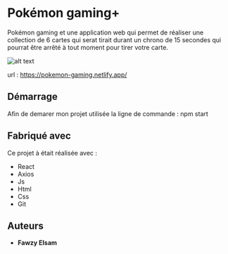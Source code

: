 # Pokémon gaming+

Pokémon gaming et une application web qui permet de réaliser une collection de 6 cartes qui serat tirait durant un chrono de 15 secondes qui pourrat être arrêté à tout moment pour tirer votre carte.

![alt text](https://github.com/FAWZY20/Test-technique-Pokmeon/blob/master/src/asset/pokemon-gaming.jpg?raw=true)

url : https://pokemon-gaming.netlify.app/

## Démarrage

Afin de demarer mon projet utilisée la ligne de commande : npm start

## Fabriqué avec

Ce projet à était réalisée avec :

- React
- Axios
- Js
- Html
- Css
- Git

## Auteurs

* **Fawzy Elsam** 
